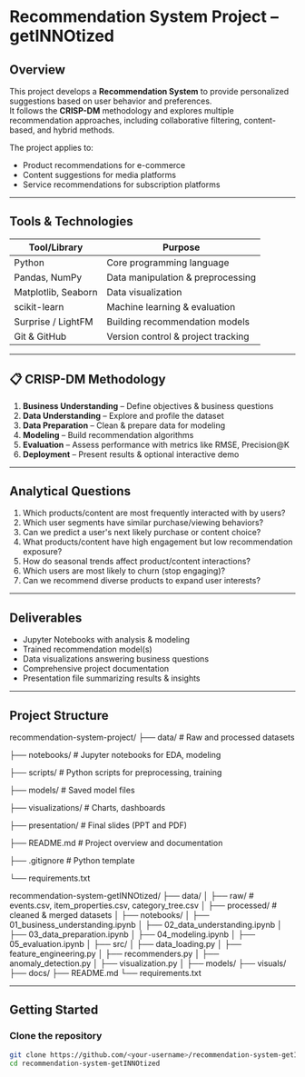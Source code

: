 # Recommendation System Project – getINNOtized

## Overview
This project develops a **Recommendation System** to provide personalized suggestions based on user behavior and preferences.  
It follows the **CRISP-DM** methodology and explores multiple recommendation approaches, including collaborative filtering, content-based, and hybrid methods.

The project applies to:
- Product recommendations for e-commerce
- Content suggestions for media platforms
- Service recommendations for subscription platforms

---

## Tools & Technologies
| Tool/Library         | Purpose |
|----------------------|---------|
| Python               | Core programming language |
| Pandas, NumPy        | Data manipulation & preprocessing |
| Matplotlib, Seaborn  | Data visualization |
| scikit-learn         | Machine learning & evaluation |
| Surprise / LightFM   | Building recommendation models |
| Git & GitHub         | Version control & project tracking |

---

## 📋 CRISP-DM Methodology
1. **Business Understanding** – Define objectives & business questions
2. **Data Understanding** – Explore and profile the dataset
3. **Data Preparation** – Clean & prepare data for modeling
4. **Modeling** – Build recommendation algorithms
5. **Evaluation** – Assess performance with metrics like RMSE, Precision@K
6. **Deployment** – Present results & optional interactive demo

---

## Analytical Questions
1. Which products/content are most frequently interacted with by users?
2. Which user segments have similar purchase/viewing behaviors?
3. Can we predict a user's next likely purchase or content choice?
4. What products/content have high engagement but low recommendation exposure?
5. How do seasonal trends affect product/content interactions?
6. Which users are most likely to churn (stop engaging)?
7. Can we recommend diverse products to expand user interests?

---

## Deliverables
- Jupyter Notebooks with analysis & modeling
- Trained recommendation model(s)
- Data visualizations answering business questions
- Comprehensive project documentation
- Presentation file summarizing results & insights

---

## Project Structure

recommendation-system-project/
├── data/                  # Raw and processed datasets

├── notebooks/             # Jupyter notebooks for EDA, modeling

├── scripts/               # Python scripts for preprocessing, training

├── models/                # Saved model files

├── visualizations/        # Charts, dashboards

├── presentation/          # Final slides (PPT and PDF)

├── README.md              # Project overview and documentation

├── .gitignore             # Python template

└── requirements.txt

recommendation-system-getINNOtized/
├── data/
│   ├── raw/               # events.csv, item_properties.csv, category_tree.csv
│   ├── processed/         # cleaned & merged datasets
│
├── notebooks/
│   ├── 01_business_understanding.ipynb
│   ├── 02_data_understanding.ipynb
│   ├── 03_data_preparation.ipynb
│   ├── 04_modeling.ipynb
│   ├── 05_evaluation.ipynb
│
├── src/
│   ├── data_loading.py
│   ├── feature_engineering.py
│   ├── recommenders.py
│   ├── anomaly_detection.py
│   ├── visualization.py
│
├── models/
├── visuals/
├── docs/
├── README.md
└── requirements.txt

---

## Getting Started
### Clone the repository
```bash
git clone https://github.com/<your-username>/recommendation-system-getINNOtized.git
cd recommendation-system-getINNOtized
